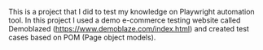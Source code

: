 This is a project that I did to test my knowledge on Playwright automation tool.
In this project I used a demo e-commerce testing website called Demoblazed (https://www.demoblaze.com/index.html) and created test cases based on POM (Page object models).
